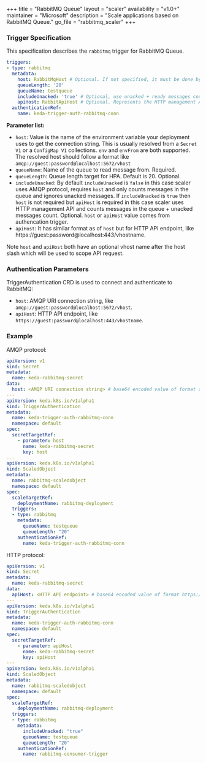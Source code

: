 +++
title = "RabbitMQ Queue"
layout = "scaler"
availability = "v1.0+"
maintainer = "Microsoft"
description = "Scale applications based on RabbitMQ Queue."
go_file = "rabbitmq_scaler"
+++

### Trigger Specification

This specification describes the `rabbitmq` trigger for RabbitMQ Queue.

```yaml
triggers:
- type: rabbitmq
  metadata:
    host: RabbitMqHost # Optional. If not specified, it must be done by using TriggerAuthentication.
    queueLength: '20'
    queueName: testqueue
    includeUnacked: 'true' # Optional, use unacked + ready messages count
    apiHost: RabbitApiHost # Optional. Represents the HTTP management API endpoint. If not specified, it must be done by using TriggerAuthentication.
  authenticationRef:
    name: keda-trigger-auth-rabbitmq-conn
```

**Parameter list:**

- `host`: Value is the name of the environment variable your deployment uses to get the connection string. This is usually resolved from a `Secret V1` or a `ConfigMap V1` collections. `env` and `envFrom` are both supported.  The resolved host should follow a format like `amqp://guest:password@localhost:5672/vhost`
- `queueName`: Name of the queue to read message from. Required.
- `queueLength`: Queue length target for HPA. Default is 20. Optional.
- `includeUnacked`: By default `includeUnacked` is `false` in this case scaler uses AMQP protocol, requires `host` and only counts messages in the queue and ignores unacked messages. If `includeUnacked` is `true` then `host` is not required but `apiHost` is required in this case scaler uses HTTP management API and counts messages in the queue + unacked messages count. Optional. `host` or `apiHost` value comes from authencation trigger.
- `apiHost`: It has similar format as of `host` but for HTTP API endpoint, like https://guest:password@localhost:443/vhostname. 

Note `host` and `apiHost` both have an optional vhost name after the host slash which will be used to scope API request. 

### Authentication Parameters

TriggerAuthentication CRD is used to connect and authenticate to RabbitMQ:

- `host`: AMQP URI connection string, like `amqp://guest:password@localhost:5672/vhost`.
- `apiHost`: HTTP API endpoint, like `https://guest:password@localhost:443/vhostname`. 

### Example

AMQP protocol:

```yaml
apiVersion: v1
kind: Secret
metadata:
  name: keda-rabbitmq-secret
data:
  host: <AMQP URI connection string> # base64 encoded value of format amqp://guest:password@localhost:5672/vhost
---
apiVersion: keda.k8s.io/v1alpha1
kind: TriggerAuthentication
metadata:
  name: keda-trigger-auth-rabbitmq-conn
  namespace: default
spec:
  secretTargetRef:
    - parameter: host
      name: keda-rabbitmq-secret
      key: host
---
apiVersion: keda.k8s.io/v1alpha1
kind: ScaledObject
metadata:
  name: rabbitmq-scaledobject
  namespace: default
spec:
  scaleTargetRef:
    deploymentName: rabbitmq-deployment
  triggers:
  - type: rabbitmq
    metadata:
      queueName: testqueue
      queueLength: "20"
    authenticationRef:
      name: keda-trigger-auth-rabbitmq-conn
```

HTTP protocol:

```yaml
apiVersion: v1
kind: Secret
metadata:
  name: keda-rabbitmq-secret
data:
  apiHost: <HTTP API endpoint> # base64 encoded value of format https://guest:password@localhost:443/vhostname
---
apiVersion: keda.k8s.io/v1alpha1
kind: TriggerAuthentication
metadata:
  name: keda-trigger-auth-rabbitmq-conn
  namespace: default
spec:
  secretTargetRef:
    - parameter: apiHost
      name: keda-rabbitmq-secret
      key: apiHost
---
apiVersion: keda.k8s.io/v1alpha1
kind: ScaledObject
metadata:
  name: rabbitmq-scaledobject
  namespace: default
spec:
  scaleTargetRef:
    deploymentName: rabbitmq-deployment
  triggers:
  - type: rabbitmq
    metadata:
      includeUnacked: "true"
      queueName: testqueue
      queueLength: "20"
    authenticationRef:
      name: rabbitmq-consumer-trigger
```
